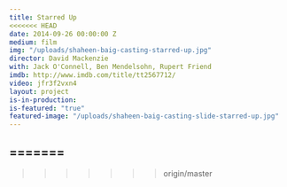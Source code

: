 ```yaml
---
title: Starred Up
<<<<<<< HEAD
date: 2014-09-26 00:00:00 Z
medium: film
img: "/uploads/shaheen-baig-casting-starred-up.jpg"
director: David Mackenzie
with: Jack O'Connell, Ben Mendelsohn, Rupert Friend
imdb: http://www.imdb.com/title/tt2567712/
video: jfr3f2vxn4
layout: project
is-in-production:
is-featured: "true"
featured-image: "/uploads/shaheen-baig-casting-slide-starred-up.jpg"
---
```

=======
---

>>>>>>> origin/master
